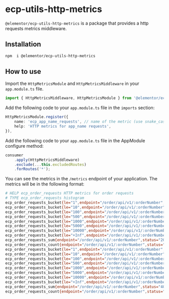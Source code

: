 # ecp-utils-http-metrics

`@elementor/ecp-utils-http-metrics` is a package that provides a http requests metrics middleware.

## Installation

```bash
npm  i @elementor/ecp-utils-http-metrics
```

## How to use
Import the `HttpMetricsModule` and `HttpMetricsMiddleware` in your `app.module.ts` file.
```typescript
import { HttpMetricsMiddleware, HttpMetricsModule } from '@elementor/ecp-utils-http-metrics';
```

Add the following code to your `app.module.ts` file in the `imports` section:
```typescript
HttpMetricsModule.register({
    name: 'ecp_app_name_requests', // name of the metric (use snake_case for the name)
    help: 'HTTP metrics for app_name requests',
}),
```

Add the following code to your `app.module.ts` file in the AppModule configure method:
```typescript
consumer
    .apply(HttpMetricsMiddleware)
    .exclude(...this.excludedRoutes)
    .forRoutes('*');
```

You can see the metrics in the `/metrics` endpoint of your application.
The metrics will be in the following format:
```bash
# HELP ecp_order_requests HTTP metrics for order requests
# TYPE ecp_order_requests histogram
ecp_order_requests_bucket{le="1",endpoint="/order/api/v1/:orderNumber",status="200"} 0
ecp_order_requests_bucket{le="10",endpoint="/order/api/v1/:orderNumber",status="200"} 0
ecp_order_requests_bucket{le="100",endpoint="/order/api/v1/:orderNumber",status="200"} 0
ecp_order_requests_bucket{le="500",endpoint="/order/api/v1/:orderNumber",status="200"} 0
ecp_order_requests_bucket{le="1000",endpoint="/order/api/v1/:orderNumber",status="200"} 1
ecp_order_requests_bucket{le="5000",endpoint="/order/api/v1/:orderNumber",status="200"} 1
ecp_order_requests_bucket{le="10000",endpoint="/order/api/v1/:orderNumber",status="200"} 1
ecp_order_requests_bucket{le="+Inf",endpoint="/order/api/v1/:orderNumber",status="200"} 1
ecp_order_requests_sum{endpoint="/order/api/v1/:orderNumber",status="200"} 765.8233330000003
ecp_order_requests_count{endpoint="/order/api/v1/:orderNumber",status="200"} 1
ecp_order_requests_bucket{le="1",endpoint="/order/api/v1/:orderNumber",status="401"} 0
ecp_order_requests_bucket{le="10",endpoint="/order/api/v1/:orderNumber",status="401"} 2
ecp_order_requests_bucket{le="100",endpoint="/order/api/v1/:orderNumber",status="401"} 2
ecp_order_requests_bucket{le="500",endpoint="/order/api/v1/:orderNumber",status="401"} 2
ecp_order_requests_bucket{le="1000",endpoint="/order/api/v1/:orderNumber",status="401"} 2
ecp_order_requests_bucket{le="5000",endpoint="/order/api/v1/:orderNumber",status="401"} 2
ecp_order_requests_bucket{le="10000",endpoint="/order/api/v1/:orderNumber",status="401"} 2
ecp_order_requests_bucket{le="+Inf",endpoint="/order/api/v1/:orderNumber",status="401"} 2
ecp_order_requests_sum{endpoint="/order/api/v1/:orderNumber",status="401"} 10.259874999999738
ecp_order_requests_count{endpoint="/order/api/v1/:orderNumber",status="401"} 2
```